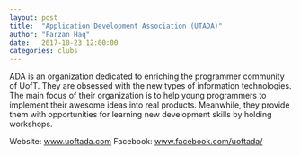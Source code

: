 ```yaml
---
layout: post
title:  "Application Development Association (UTADA)"
author: "Farzan Haq"
date:   2017-10-23 12:00:00
categories: clubs
---
```


ADA is an organization dedicated to enriching the programmer community of UofT. They are obsessed with the new types of information technologies. The main focus of their organization is to help young programmers to implement their awesome ideas into real products. Meanwhile, they provide them with opportunities for learning new development skills by holding workshops.

Website: www.uoftada.com
Facebook: www.facebook.com/uoftada/
